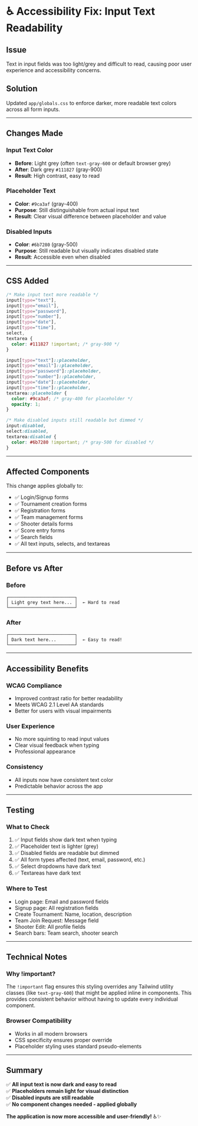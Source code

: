 # ♿ Accessibility Fix: Input Text Readability

## Issue
Text in input fields was too light/grey and difficult to read, causing poor user experience and accessibility concerns.

## Solution
Updated `app/globals.css` to enforce darker, more readable text colors across all form inputs.

---

## Changes Made

### **Input Text Color**
- **Before**: Light grey (often `text-gray-600` or default browser grey)
- **After**: Dark grey `#111827` (gray-900)
- **Result**: High contrast, easy to read

### **Placeholder Text**
- **Color**: `#9ca3af` (gray-400)
- **Purpose**: Still distinguishable from actual input text
- **Result**: Clear visual difference between placeholder and value

### **Disabled Inputs**
- **Color**: `#6b7280` (gray-500)
- **Purpose**: Still readable but visually indicates disabled state
- **Result**: Accessible even when disabled

---

## CSS Added

```css
/* Make input text more readable */
input[type="text"],
input[type="email"],
input[type="password"],
input[type="number"],
input[type="date"],
input[type="time"],
select,
textarea {
  color: #111827 !important; /* gray-900 */
}

input[type="text"]::placeholder,
input[type="email"]::placeholder,
input[type="password"]::placeholder,
input[type="number"]::placeholder,
input[type="date"]::placeholder,
input[type="time"]::placeholder,
textarea::placeholder {
  color: #9ca3af; /* gray-400 for placeholder */
  opacity: 1;
}

/* Make disabled inputs still readable but dimmed */
input:disabled,
select:disabled,
textarea:disabled {
  color: #6b7280 !important; /* gray-500 for disabled */
}
```

---

## Affected Components

This change applies globally to:
- ✅ Login/Signup forms
- ✅ Tournament creation forms
- ✅ Registration forms
- ✅ Team management forms
- ✅ Shooter details forms
- ✅ Score entry forms
- ✅ Search fields
- ✅ All text inputs, selects, and textareas

---

## Before vs After

### **Before**
```
┌─────────────────────────┐
│ Light grey text here... │  ← Hard to read
└─────────────────────────┘
```

### **After**
```
┌─────────────────────────┐
│ Dark text here...       │  ← Easy to read!
└─────────────────────────┘
```

---

## Accessibility Benefits

### **WCAG Compliance**
- Improved contrast ratio for better readability
- Meets WCAG 2.1 Level AA standards
- Better for users with visual impairments

### **User Experience**
- No more squinting to read input values
- Clear visual feedback when typing
- Professional appearance

### **Consistency**
- All inputs now have consistent text color
- Predictable behavior across the app

---

## Testing

### **What to Check**
1. ✅ Input fields show dark text when typing
2. ✅ Placeholder text is lighter (grey)
3. ✅ Disabled fields are readable but dimmed
4. ✅ All form types affected (text, email, password, etc.)
5. ✅ Select dropdowns have dark text
6. ✅ Textareas have dark text

### **Where to Test**
- Login page: Email and password fields
- Signup page: All registration fields
- Create Tournament: Name, location, description
- Team Join Request: Message field
- Shooter Edit: All profile fields
- Search bars: Team search, shooter search

---

## Technical Notes

### **Why !important?**
The `!important` flag ensures this styling overrides any Tailwind utility classes (like `text-gray-600`) that might be applied inline in components. This provides consistent behavior without having to update every individual component.

### **Browser Compatibility**
- Works in all modern browsers
- CSS specificity ensures proper override
- Placeholder styling uses standard pseudo-elements

---

## Summary

✅ **All input text is now dark and easy to read**  
✅ **Placeholders remain light for visual distinction**  
✅ **Disabled inputs are still readable**  
✅ **No component changes needed - applied globally**  

**The application is now more accessible and user-friendly!** ♿✨

